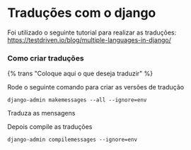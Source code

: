 # Traduções com o django

Foi utilizado o seguinte tutorial para realizar as traduções:
https://testdriven.io/blog/multiple-languages-in-django/

### Como criar traduções

{% trans "Coloque aqui o que deseja traduzir" %}

Rode o seguinte comando para criar as versões de tradução
```shell
django-admin makemessages --all --ignore=env
```

Traduza as mensagens

Depois compile as traduções
```shell
django-admin compilemessages --ignore=env
```